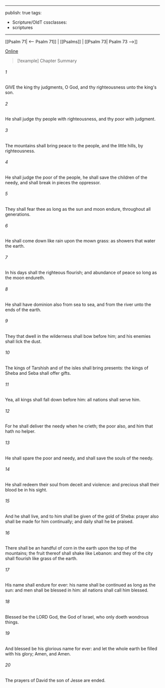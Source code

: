 

---
publish: true
tags:
  - Scripture/OldT
cssclasses:
  - scriptures
---
[[Psalm 71| <-- Psalm 71]] | [[Psalms]] | [[Psalm 73| Psalm 73 -->]]

[Online](https://churchofjesuschrist.org/study/scriptures/ot/ps/72?lang=eng)

>[!example] Chapter Summary
>
###### 1
GIVE the king thy judgments, O God, and thy righteousness unto the king's son.
###### 2
He shall judge thy people with righteousness, and thy poor with judgment.
###### 3
The mountains shall bring peace to the people, and the little hills, by righteousness.
###### 4
He shall judge the poor of the people, he shall save the children of the needy, and shall break in pieces the oppressor.
###### 5
They shall fear thee as long as the sun and moon endure, throughout all generations.
###### 6
He shall come down like rain upon the mown grass: as showers that water the earth.
###### 7
In his days shall the righteous flourish; and abundance of peace so long as the moon endureth.
###### 8
He shall have dominion also from sea to sea, and from the river unto the ends of the earth.
###### 9
They that dwell in the wilderness shall bow before him; and his enemies shall lick the dust.
###### 10
The kings of Tarshish and of the isles shall bring presents: the kings of Sheba and Seba shall offer gifts.
###### 11
Yea, all kings shall fall down before him: all nations shall serve him.
###### 12
For he shall deliver the needy when he crieth; the poor also, and him that hath no helper.
###### 13
He shall spare the poor and needy, and shall save the souls of the needy.
###### 14
He shall redeem their soul from deceit and violence: and precious shall their blood be in his sight.
###### 15
And he shall live, and to him shall be given of the gold of Sheba: prayer also shall be made for him continually; and daily shall he be praised.
###### 16
There shall be an handful of corn in the earth upon the top of the mountains; the fruit thereof shall shake like Lebanon: and they of the city shall flourish like grass of the earth.
###### 17
His name shall endure for ever: his name shall be continued as long as the sun: and men shall be blessed in him: all nations shall call him blessed.
###### 18
Blessed be the LORD God, the God of Israel, who only doeth wondrous things.
###### 19
And blessed be his glorious name for ever: and let the whole earth be filled with his glory; Amen, and Amen.
###### 20
The prayers of David the son of Jesse are ended.



